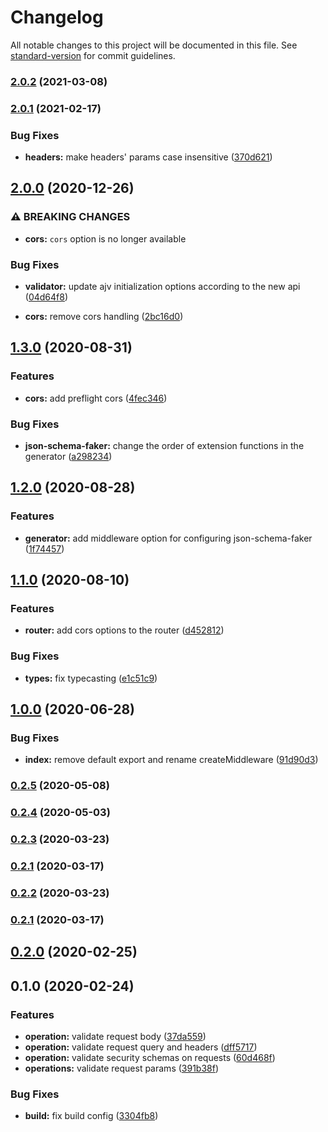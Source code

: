 # Changelog

All notable changes to this project will be documented in this file. See [standard-version](https://github.com/conventional-changelog/standard-version) for commit guidelines.

### [2.0.2](https://github.com/aleksandryackovlev/openapi-mock-express-middleware/compare/v2.0.1...v2.0.2) (2021-03-08)

### [2.0.1](https://github.com/aleksandryackovlev/openapi-mock-express-middleware/compare/v2.0.0...v2.0.1) (2021-02-17)


### Bug Fixes

* **headers:** make headers' params case insensitive ([370d621](https://github.com/aleksandryackovlev/openapi-mock-express-middleware/commit/370d62141d92ff05629ebbe11e1fe7eade5ea304))

## [2.0.0](https://github.com/aleksandryackovlev/openapi-mock-express-middleware/compare/v1.3.0...v2.0.0) (2020-12-26)


### ⚠ BREAKING CHANGES

* **cors:** `cors` option is no longer available

### Bug Fixes

* **validator:** update ajv initialization options according to the new api ([04d64f8](https://github.com/aleksandryackovlev/openapi-mock-express-middleware/commit/04d64f88a2282adba63eb59ab3343259a3c8b7e8))


* **cors:** remove cors handling ([2bc16d0](https://github.com/aleksandryackovlev/openapi-mock-express-middleware/commit/2bc16d0ac65e27df80f650a41567619279d3ab81))

## [1.3.0](https://github.com/aleksandryackovlev/openapi-mock-express-middleware/compare/v1.2.0...v1.3.0) (2020-08-31)


### Features

* **cors:** add preflight cors ([4fec346](https://github.com/aleksandryackovlev/openapi-mock-express-middleware/commit/4fec346660a48e372a7ca8f47ddf5adca4d98ad4))


### Bug Fixes

* **json-schema-faker:** change the order of extension functions in the generator ([a298234](https://github.com/aleksandryackovlev/openapi-mock-express-middleware/commit/a298234371ec0dec2728cb3ef51ded8bde3d7b03))

## [1.2.0](https://github.com/aleksandryackovlev/openapi-mock-express-middleware/compare/v1.1.0...v1.2.0) (2020-08-28)


### Features

* **generator:** add middleware option for configuring json-schema-faker ([1f74457](https://github.com/aleksandryackovlev/openapi-mock-express-middleware/commit/1f744570925aaf4b52bcb77a4c9fe2ca82a57923))

## [1.1.0](https://github.com/aleksandryackovlev/openapi-mock-express-middleware/compare/v1.0.0...v1.1.0) (2020-08-10)


### Features

* **router:** add cors options to the router ([d452812](https://github.com/aleksandryackovlev/openapi-mock-express-middleware/commit/d4528126b626171519635058eb44c4321b57eb9d))


### Bug Fixes

* **types:** fix typecasting ([e1c51c9](https://github.com/aleksandryackovlev/openapi-mock-express-middleware/commit/e1c51c95f091500a431527faf5fb39922799e6e4))

## [1.0.0](https://github.com/aleksandryackovlev/openapi-mock-express-middleware/compare/v0.2.5...v1.0.0) (2020-06-28)


### Bug Fixes

* **index:** remove default export and rename createMiddleware ([91d90d3](https://github.com/aleksandryackovlev/openapi-mock-express-middleware/commit/91d90d348a5337d8f1023a2b12b45ce15e56d2ec))

### [0.2.5](https://github.com/aleksandryackovlev/openapi-mock-express-middleware/compare/v0.2.4...v0.2.5) (2020-05-08)

### [0.2.4](https://github.com/aleksandryackovlev/openapi-mock-express-middleware/compare/v0.2.3...v0.2.4) (2020-05-03)

### [0.2.3](https://github.com/aleksandryackovlev/openapi-mock-express-middleware/compare/v0.2.2...v0.2.3) (2020-03-23)

### [0.2.1](https://github.com/aleksandryackovlev/openapi-mock-express-middleware/compare/v0.2.0...v0.2.1) (2020-03-17)

### [0.2.2](https://github.com/aleksandryackovlev/openapi-mock-express-middleware/compare/v0.2.0...v0.2.2) (2020-03-23)
### [0.2.1](https://github.com/aleksandryackovlev/openapi-mock-express-middleware/compare/v0.2.0...v0.2.1) (2020-03-17)

## [0.2.0](https://github.com/aleksandryackovlev/openapi-mock-express-middleware/compare/v0.1.0...v0.2.0) (2020-02-25)

## 0.1.0 (2020-02-24)


### Features

* **operation:** validate request body ([37da559](https://github.com/aleksandryackovlev/openapi-mock-express-middleware/commit/37da5597e1c9f4f6d4e361211d28449ef9f707b4))
* **operation:** validate request query and headers ([dff5717](https://github.com/aleksandryackovlev/openapi-mock-express-middleware/commit/dff57179760c485696a5032122c78c346fb3b4bc))
* **operation:** validate security schemas on requests ([60d468f](https://github.com/aleksandryackovlev/openapi-mock-express-middleware/commit/60d468f88151515ffd7a4aea51feac67abb4fe0e))
* **operations:** validate request params ([391b38f](https://github.com/aleksandryackovlev/openapi-mock-express-middleware/commit/391b38f3b5b709bc52baada8740155930e3069ab))


### Bug Fixes

* **build:** fix build config ([3304fb8](https://github.com/aleksandryackovlev/openapi-mock-express-middleware/commit/3304fb82e4b27900b0c538c5e40a70b332660a1b))
